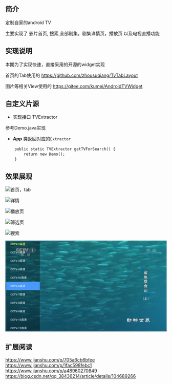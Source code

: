 ## 简介
定制自家的android TV 

主要实现了 影片首页, 搜索,全部剧集，剧集详情页，播放页
以及电视直播功能

## 实现说明
本期为了实现快速，直接采用的开源的widget实现 

首页的Tab使用的 https://github.com/zhousuqiang/TvTabLayout

图片等相关View使用的 https://gitee.com/kumei/AndroidTVWidget

## 自定义片源
* 实现接口 TVExtractor 

参考Demo.java实现
* **App** 类返回对应的`Extractor`
```
    public static TVExtractor getTVForSearch() {
        return new Demo();
    }

```

## 效果展现

![首页，tab](images/home.png)

![详情](images/video_detail.png)

![播放页](images/fullscreen.png)

![筛选页](images/picktv.png)

![搜索](images/search.png)

![电视台](images/tv.png)

## 扩展阅读
https://www.jianshu.com/p/705a6cb6bfee
https://www.jianshu.com/p/1fac598febc1
https://www.jianshu.com/p/a48960270849
https://blog.csdn.net/qq_38436214/article/details/104689266